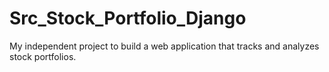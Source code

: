 # Src_Stock_Portfolio_Django
My independent project to build a web application that tracks and analyzes stock portfolios.
